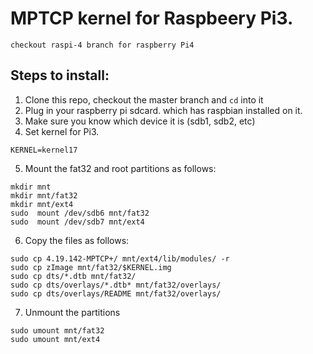 # MPTCP kernel for Raspbeery Pi3.

```checkout raspi-4 branch for raspberry Pi4```

## Steps to install:
1. Clone this repo, checkout the master branch and ```cd``` into it
2. Plug in your raspberry pi sdcard. which has raspbian installed on it.
3. Make sure you know which device it is (sdb1, sdb2, etc)
4. Set kernel for Pi3.
```
KERNEL=kernel17
```
5. Mount the fat32 and root partitions as follows:
```
mkdir​ mnt
mkdir​ mnt/fat32
mkdir​ mnt/ext4
sudo​ ​ mount​ /dev/sdb6 mnt/fat32
sudo​ ​ mount​ /dev/sdb7 mnt/ext4
```
6. Copy the files as follows:
```
sudo cp 4.19.142-MPTCP+/ mnt/ext4/lib/modules/ -r
sudo cp zImage mnt/fat32/​$KERNEL​.img
sudo cp dts/*.dtb mnt/fat32/
sudo cp dts/overlays/*.dtb* mnt/fat32/overlays/
sudo cp dts/overlays/README mnt/fat32/overlays/
```
7. Unmount the partitions
```
sudo umount mnt/fat32
sudo umount mnt/ext4
```

